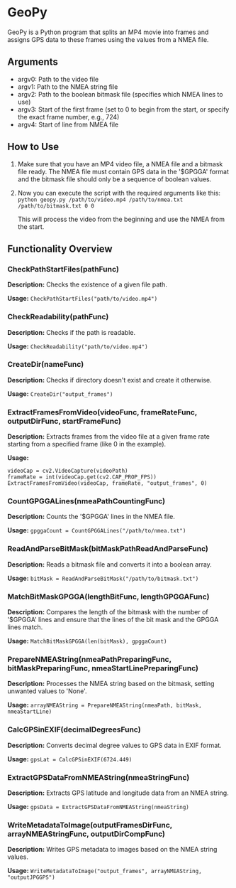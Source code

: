 # GeoPy

GeoPy is a Python program that splits an MP4 movie into frames
and assigns GPS data to these frames using the values from a NMEA file. 

## Arguments

- argv0: Path to the video file
- argv1: Path to the NMEA string file
- argv2: Path to the boolean bitmask file (specifies which NMEA lines to use)
- argv3: Start of the first frame (set to 0 to begin from the start, or specify the exact frame number, e.g., 724)
- argv4: Start of line from NMEA file 

## How to Use
1. Make sure that you have an MP4 video file, a NMEA file and a bitmask file ready. The NMEA file must contain GPS data in the '$GPGGA' format and the bitmask file should only be a sequence of boolean values.
2. Now you can execute the script with the required arguments like this:
    ```python geopy.py /path/to/video.mp4 /path/to/nmea.txt /path/to/bitmask.txt 0 0``` 
   
    This will process the video from the beginning and use the NMEA from the start.

## Functionality Overview
### CheckPathStartFiles(pathFunc)
**Description:** Checks the existence of a given file path.

**Usage:** 
```CheckPathStartFiles("path/to/video.mp4")```

### CheckReadability(pathFunc)
**Description:** Checks if the path is readable.

**Usage:**
```CheckReadability("path/to/video.mp4") ```

### CreateDir(nameFunc)
**Description:** Checks if directory doesn't exist and create it otherwise.

**Usage:**
```CreateDir("output_frames")``` 

### ExtractFramesFromVideo(videoFunc, frameRateFunc, outputDirFunc, startFrameFunc)
**Description:** Extracts frames from the video file at a given frame rate starting from a specified frame (like 0 in the example).

**Usage:**
``` 
videoCap = cv2.VideoCapture(videoPath) 
frameRate = int(videoCap.get(cv2.CAP_PROP_FPS))
ExtractFramesFromVideo(videoCap, frameRate, "output_frames", 0) 
```

### CountGPGGALines(nmeaPathCountingFunc)
**Description:** Counts the '$GPGGA' lines in the NMEA file.

**Usage:** ```gpggaCount = CountGPGGALines("/path/to/nmea.txt")```

### ReadAndParseBitMask(bitMaskPathReadAndParseFunc)
**Description:** Reads a bitmask file and converts it into a boolean array.

**Usage:** ```bitMask = ReadAndParseBitMask("/path/to/bitmask.txt")```


### MatchBitMaskGPGGA(lengthBitFunc, lengthGPGGAFunc)
**Description:** Compares the length of the bitmask with the number of '$GPGGA' lines and ensure that the lines of the bit mask and the GPGGA lines match. 

**Usage:** ```MatchBitMaskGPGGA(len(bitMask), gpggaCount)```

### PrepareNMEAString(nmeaPathPreparingFunc, bitMaskPreparingFunc, nmeaStartLinePreparingFunc)
**Description:** Processes the NMEA string based on the bitmask, setting unwanted values to 'None'.

**Usage:** ```arrayNMEAString = PrepareNMEAString(nmeaPath, bitMask, nmeaStartLine)```

### CalcGPSinEXIF(decimalDegreesFunc)
**Description:** Converts decimal degree values to GPS data in EXIF format.

**Usage:** ```gpsLat = CalcGPSinEXIF(6724.449)```

### ExtractGPSDataFromNMEAString(nmeaStringFunc)
**Description:** Extracts GPS latitude and longitude data from an NMEA string.

**Usage:** ```gpsData = ExtractGPSDataFromNMEAString(nmeaString)```

### WriteMetadataToImage(outputFramesDirFunc, arrayNMEAStringFunc, outputDirCompFunc)
**Description:** Writes GPS metadata to images based on the NMEA string values.

**Usage:** ```WriteMetadataToImage("output_frames", arrayNMEAString, "outputJPGGPS")```

